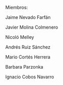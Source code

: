 Miembros:

Jaime Nevado Farfán

Javier Molina Colmenero

Nicoló Melley

Andrés Ruiz Sánchez

Mario Cortés Herrera

Barbara Parzonka

Ignacio Cobos Navarro
